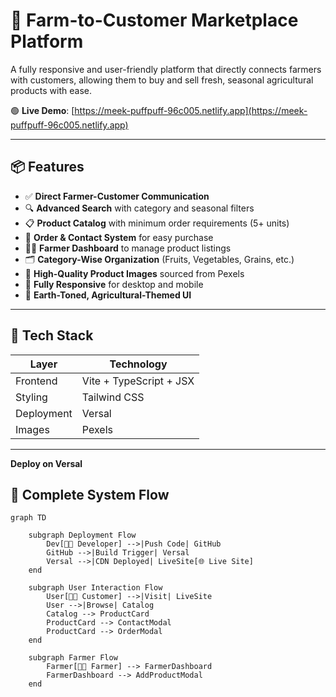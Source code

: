 # 🌾 Farm-to-Customer Marketplace Platform

A fully responsive and user-friendly platform that directly connects farmers with customers, allowing them to buy and sell fresh, seasonal agricultural products with ease.

🟢 **Live Demo**: [https://meek-puffpuff-96c005.netlify.app](https://meek-puffpuff-96c005.netlify.app)

---

## 📦 Features

- ✅ **Direct Farmer-Customer Communication**
- 🔍 **Advanced Search** with category and seasonal filters
- 📋 **Product Catalog** with minimum order requirements (5+ units)
- 🛒 **Order & Contact System** for easy purchase
- 👨‍🌾 **Farmer Dashboard** to manage product listings
- 🗂️ **Category-Wise Organization** (Fruits, Vegetables, Grains, etc.)
- 📸 **High-Quality Product Images** sourced from Pexels
- 📱 **Fully Responsive** for desktop and mobile
- 🌿 **Earth-Toned, Agricultural-Themed UI**

---

## 🧰 Tech Stack

| Layer         | Technology              |
|---------------|------------------------ |
| Frontend      | Vite + TypeScript + JSX |
| Styling       |  Tailwind CSS           |
| Deployment    | Versal                  |
| Images        | Pexels                  |

---

**Deploy on Versal**

## 🔁 Complete System Flow

```mermaid
graph TD

    subgraph Deployment Flow
        Dev[👨‍💻 Developer] -->|Push Code| GitHub
        GitHub -->|Build Trigger| Versal
        Versal -->|CDN Deployed| LiveSite[🌐 Live Site]
    end

    subgraph User Interaction Flow
        User[🧑‍🌾 Customer] -->|Visit| LiveSite
        User -->|Browse| Catalog
        Catalog --> ProductCard
        ProductCard --> ContactModal
        ProductCard --> OrderModal
    end

    subgraph Farmer Flow
        Farmer[👨‍🌾 Farmer] --> FarmerDashboard
        FarmerDashboard --> AddProductModal
    end




